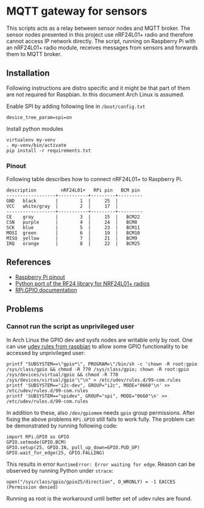 
# MQTT gateway for sensors

This scripts acts as a relay between sensor nodes and MQTT broker.
The sensor nodes presented in this project use nRF24L01+ radio and
therefore cannot access IP network directly.  The script, running on
Raspberry Pi with an nRF24L01+ radio module, receives messages from
sensors and forwards them to MQTT broker.


## Installation

Following instructions are distro specific and it might be that part
of them are not required for Raspbian.  In this document Arch Linux is
assumed.

Enable SPI by adding following line in `/boot/config.txt`

    device_tree_param=spi=on


Install python modules

    virtualenv my-venv
    . my-venv/bin/activate
    pip install -r requirements.txt





### Pinout

Following table describes how to connect nRF24L01+ to Raspberry Pi.


    description         nRF24L01+   RPi pin   BCM pin
    ------------------+-----------+---------+---------
    GND   black       |        1  |     25  |
    VCC   white/gray  |        2  |     17  |
    ------------------+-----------+---------+---------
    CE    gray        |        3  |     15  |   BCM22
    CSN   purple      |        4  |     24  |   BCM8
    SCK   blue        |        5  |     23  |   BCM11
    MOSI  green       |        6  |     19  |   BCM10
    MISO  yellow      |        7  |     21  |   BCM9
    IRQ   orange      |        8  |     22  |   BCM25




## References

* [Raspberry Pi pinout](https://pinout.xyz/pinout/pin22_gpio25)
* [Python port of the RF24 library for NRF24L01+ radios](https://github.com/jpbarraca/pynrf24)
* [RPi.GPIO documentation](https://sourceforge.net/p/raspberry-gpio-python/wiki/Home/)


## Problems

### Cannot run the script as unprivileged user

In Arch Linux the GPIO dev and sysfs nodes are writable only by
root.  One can use
[udev rules from raspbian](https://github.com/RPi-Distro/spindle/blob/master/wheezy-stage3)
to allow some GPIO functionality to be accessed by unprivileged user:

    printf "SUBSYSTEM==\"gpio*\", PROGRAM=\"/bin/sh -c 'chown -R root:gpio /sys/class/gpio && chmod -R 770 /sys/class/gpio; chown -R root:gpio /sys/devices/virtual/gpio && chmod -R 770 /sys/devices/virtual/gpio'\"\n" > /etc/udev/rules.d/99-com.rules
    printf 'SUBSYSTEM=="i2c-dev", GROUP="i2c", MODE="0660"\n' >> /etc/udev/rules.d/99-com.rules
    printf 'SUBSYSTEM=="spidev", GROUP="spi", MODE="0660"\n' >> /etc/udev/rules.d/99-com.rules


In addition to these, also `/dev/gpiomem` needs `gpio` group
permissions.  After fixing the above problems `RPi.GPIO` still fails
to work fully.  The problem can be demonstrated by running following
code:

    import RPi.GPIO as GPIO
    GPIO.setmode(GPIO.BCM)
    GPIO.setup(25, GPIO.IN, pull_up_down=GPIO.PUD_UP)
    GPIO.wait_for_edge(25, GPIO.FALLING)


This results in error `RuntimeError: Error waiting for edge`.  Reason
can be observed by running Python under `strace`:

    open("/sys/class/gpio/gpio25/direction", O_WRONLY) = -1 EACCES (Permission denied)


Running as root is the workaround until better set of udev rules are found.
